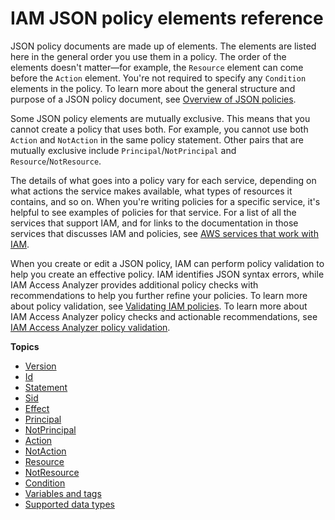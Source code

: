 # IAM JSON policy elements reference<a name="reference_policies_elements"></a>

JSON policy documents are made up of elements\. The elements are listed here in the general order you use them in a policy\. The order of the elements doesn't matter—for example, the `Resource` element can come before the `Action` element\. You're not required to specify any `Condition` elements in the policy\. To learn more about the general structure and purpose of a JSON policy document, see [Overview of JSON policies](access_policies.md#access_policies-json)\.

Some JSON policy elements are mutually exclusive\. This means that you cannot create a policy that uses both\. For example, you cannot use both `Action` and `NotAction` in the same policy statement\. Other pairs that are mutually exclusive include `Principal`/`NotPrincipal` and `Resource`/`NotResource`\. 

The details of what goes into a policy vary for each service, depending on what actions the service makes available, what types of resources it contains, and so on\. When you're writing policies for a specific service, it's helpful to see examples of policies for that service\. For a list of all the services that support IAM, and for links to the documentation in those services that discusses IAM and policies, see [AWS services that work with IAM](reference_aws-services-that-work-with-iam.md)\.

 When you create or edit a JSON policy, IAM can perform policy validation to help you create an effective policy\. IAM identifies JSON syntax errors, while IAM Access Analyzer provides additional policy checks with recommendations to help you further refine your policies\. To learn more about policy validation, see [Validating IAM policies](access_policies_policy-validator.md)\. To learn more about IAM Access Analyzer policy checks and actionable recommendations, see [ IAM Access Analyzer policy validation](https://docs.aws.amazon.com/IAM/latest/UserGuide/access-analyzer-policy-validation.html)\. 

**Topics**
+ [Version](reference_policies_elements_version.md)
+ [Id](reference_policies_elements_id.md)
+ [Statement](reference_policies_elements_statement.md)
+ [Sid](reference_policies_elements_sid.md)
+ [Effect](reference_policies_elements_effect.md)
+ [Principal](reference_policies_elements_principal.md)
+ [NotPrincipal](reference_policies_elements_notprincipal.md)
+ [Action](reference_policies_elements_action.md)
+ [NotAction](reference_policies_elements_notaction.md)
+ [Resource](reference_policies_elements_resource.md)
+ [NotResource](reference_policies_elements_notresource.md)
+ [Condition](reference_policies_elements_condition.md)
+ [Variables and tags](reference_policies_variables.md)
+ [Supported data types](reference_policies_elements_datatypes.md)